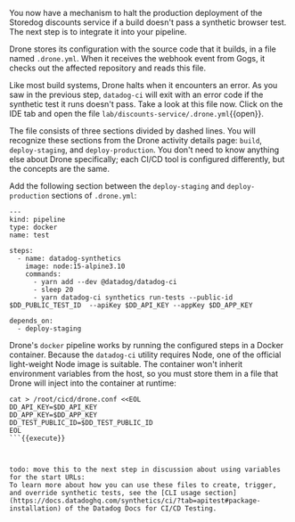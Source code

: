 You now have a mechanism to halt the production deployment of the Storedog discounts service if a build doesn't pass a synthetic browser test. The next step is to integrate it into your pipeline.

Drone stores its configuration with the source code that it builds, in a file named `.drone.yml`. When it receives the webhook event from Gogs, it checks out the affected repository and reads this file. 

Like most build systems, Drone halts when it encounters an error. As you saw in the previous step, `datadog-ci` will exit with an error code if the synthetic test it runs doesn't pass. Take a look at this file now. Click on the IDE tab and open the file `lab/discounts-service/.drone.yml`{{open}}.

The file consists of three sections divided by dashed lines. You will recognize these sections from the Drone activity details page: `build`, `deploy-staging`, and `deploy-production`. You don't need to know anything else about Drone specifically; each CI/CD tool is configured differently, but the concepts are the same. 

Add the following section between the `deploy-staging` and `deploy-production` sections of `.drone.yml`:

```
---
kind: pipeline
type: docker
name: test

steps:
  - name: datadog-synthetics
    image: node:15-alpine3.10
    commands:
      - yarn add --dev @datadog/datadog-ci
      - sleep 20
      - yarn datadog-ci synthetics run-tests --public-id $DD_PUBLIC_TEST_ID  --apiKey $DD_API_KEY --appKey $DD_APP_KEY

depends_on:
  - deploy-staging
```

Drone's `docker` pipeline works by running the configured steps in a Docker container. Because the `datadog-ci` utility requires Node, one of the official light-weight Node image is suitable. The container won't inherit environment variables from the host, so you must store them in a file that Drone will inject into the container at runtime:

```shell
cat > /root/cicd/drone.conf <<EOL
DD_API_KEY=$DD_API_KEY 
DD_APP_KEY=$DD_APP_KEY 
DD_TEST_PUBLIC_ID=$DD_TEST_PUBLIC_ID
EOL
```{{execute}}



todo: move this to the next step in discussion about using variables for the start URLs:
To learn more about how you can use these files to create, trigger, and override synthetic tests, see the [CLI usage section](https://docs.datadoghq.com/synthetics/ci/?tab=apitest#package-installation) of the Datadog Docs for CI/CD Testing. 

    